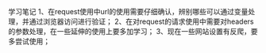 学习笔记
1、在request使用中url的使用需要仔细确认，辨别哪些可以通过变量处理，并通过浏览器访问进行验证；
2、在对request的请求使用中需要对headers的参数处理，在一些延伸的使用上要多加学习；
3、现在一些网站设置有反爬，要多尝试使用；